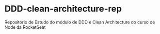 # DDD-clean-architecture-rep
 Repositório de Estudo do módulo de DDD e Clean Architecture do curso de Node da RocketSeat
